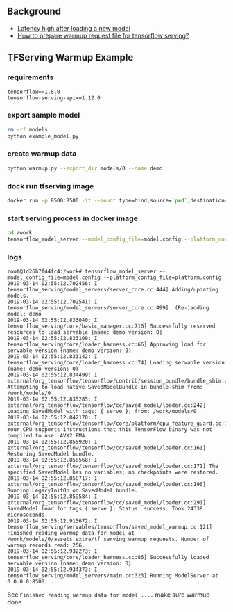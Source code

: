 ## Background

* [Latency high after loading a new model](https://github.com/tensorflow/serving/issues/385)
* [How to prepare warmup request file for tensorflow serving?](https://stackoverflow.com/questions/51980407/how-to-prepare-warmup-request-file-for-tensorflow-serving)

## TFServing Warmup Example

### requirements

```
tensorflow==1.8.0
tensorflow-serving-api==1.12.0
```

### export sample model

```bash
rm -rf models
python example_model.py
```

### create warmup data

```bash
python warmup.py --export_dir models/0 --name demo
```

### dock run tfserving image

```bash
docker run -p 8500:8500 -it --mount type=bind,source=`pwd`,destination=/work tensorflow/serving:1.8.0-devel /bin/bash
```

### start serving process in docker image

```bash
cd /work
tensorflow_model_server --model_config_file=model.config --platform_config_file=platform.config
```

### logs

```log
root@1d26b7f44fc4:/work# tensorflow_model_server --model_config_file=model.config --platform_config_file=platform.config
2019-03-14 02:55:12.702456: I tensorflow_serving/model_servers/server_core.cc:444] Adding/updating models.
2019-03-14 02:55:12.702541: I tensorflow_serving/model_servers/server_core.cc:499]  (Re-)adding model: demo
2019-03-14 02:55:12.833040: I tensorflow_serving/core/basic_manager.cc:716] Successfully reserved resources to load servable {name: demo version: 0}
2019-03-14 02:55:12.833109: I tensorflow_serving/core/loader_harness.cc:66] Approving load for servable version {name: demo version: 0}
2019-03-14 02:55:12.833142: I tensorflow_serving/core/loader_harness.cc:74] Loading servable version {name: demo version: 0}
2019-03-14 02:55:12.834499: I external/org_tensorflow/tensorflow/contrib/session_bundle/bundle_shim.cc:360] Attempting to load native SavedModelBundle in bundle-shim from: /work/models/0
2019-03-14 02:55:12.835285: I external/org_tensorflow/tensorflow/cc/saved_model/loader.cc:242] Loading SavedModel with tags: { serve }; from: /work/models/0
2019-03-14 02:55:12.842170: I external/org_tensorflow/tensorflow/core/platform/cpu_feature_guard.cc:140] Your CPU supports instructions that this TensorFlow binary was not compiled to use: AVX2 FMA
2019-03-14 02:55:12.855920: I external/org_tensorflow/tensorflow/cc/saved_model/loader.cc:161] Restoring SavedModel bundle.
2019-03-14 02:55:12.858568: I external/org_tensorflow/tensorflow/cc/saved_model/loader.cc:171] The specified SavedModel has no variables; no checkpoints were restored.
2019-03-14 02:55:12.858717: I external/org_tensorflow/tensorflow/cc/saved_model/loader.cc:196] Running LegacyInitOp on SavedModel bundle.
2019-03-14 02:55:12.859584: I external/org_tensorflow/tensorflow/cc/saved_model/loader.cc:291] SavedModel load for tags { serve }; Status: success. Took 24338 microseconds.
2019-03-14 02:55:12.915672: I tensorflow_serving/servables/tensorflow/saved_model_warmup.cc:121] Finished reading warmup data for model at /work/models/0/assets.extra/tf_serving_warmup_requests. Number of warmup records read: 256.
2019-03-14 02:55:12.932273: I tensorflow_serving/core/loader_harness.cc:86] Successfully loaded servable version {name: demo version: 0}
2019-03-14 02:55:12.934373: I tensorflow_serving/model_servers/main.cc:323] Running ModelServer at 0.0.0.0:8500 ...
```

See `Finished reading warmup data for model ....` make sure warmup done

